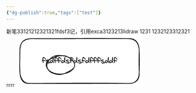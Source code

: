 ```yaml
---
{"dg-publish":true,"tags":["test"]}
---
```


新笔33121212321321fdsf3记，引用exca3123213lidraw
1231
1232123312321
rrrr
![test.excalidraw.png](img/user/Excalidraw/test.excalidraw.png)